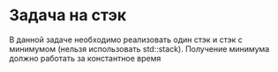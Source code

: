 # Задача на стэк
В данной задаче необходимо реализовать один стэк и стэк с минимумом (нельзя использовать std::stack). Получение минимума должно работать за константное время
